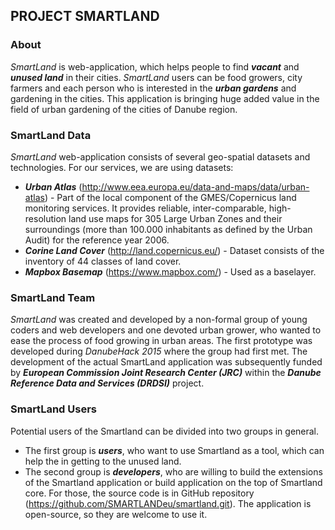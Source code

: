 ## PROJECT SMARTLAND

### About
*SmartLand* is web-application, which helps people to find ***vacant*** and ***unused land*** in their cities. *SmartLand* users can be food growers, city farmers and each person who is interested in the ***urban gardens*** and gardening in the cities. This application is bringing huge added value in the field of urban gardening of the cities of Danube region.      



### SmartLand Data
*SmartLand* web-application consists of several geo-spatial datasets and technologies. For our services, we are using datasets:  
* ***Urban Atlas*** (http://www.eea.europa.eu/data-and-maps/data/urban-atlas) - Part of the local component of the GMES/Copernicus land monitoring services. It provides reliable, inter-comparable, high-resolution land use maps for 305 Large Urban Zones and their surroundings (more than 100.000 inhabitants as defined by the Urban Audit) for the reference year 2006.
* ***Corine Land Cover*** (http://land.copernicus.eu/) - Dataset consists of the inventory of 44 classes of land cover. 
* ***Mapbox Basemap*** (https://www.mapbox.com/) - Used as a baselayer.    


### SmartLand Team
*SmartLand* was created and developed by a non-formal group of young coders and web developers and one devoted urban grower, who wanted to ease the process of food growing in urban areas. The first prototype was developed during *DanubeHack 2015* where the group had first met. The development of the actual SmartLand application was subsequently funded by ***European Commission Joint Research Center (JRC)*** within the ***Danube Reference Data and Services (DRDSI)*** project.    

### SmartLand Users
Potential users of the Smartland can be divided into two groups in general.    

* The first group is ***users***, who want to use Smartland as a tool, which can help the in getting to the unused land. 
* The second group is ***developers***, who are willing to build the extensions of the Smartland application or build application on the top of Smartland core. For those, the source code is in GitHub repository (https://github.com/SMARTLANDeu/smartland.git). The application is open-source, so they are welcome to use it. 